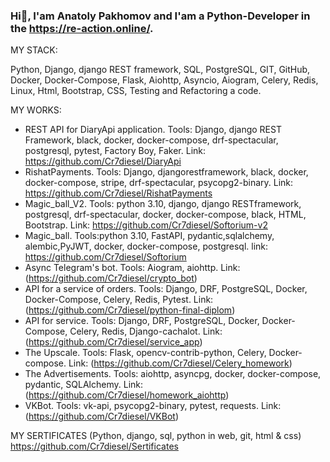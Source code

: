 ### Hi👋, I'am Anatoly Pakhomov and I'am a Python-Developer in the https://re-action.online/.

MY STACK:

Python, Django, django REST framework, SQL, PostgreSQL, GIT, GitHub, Docker, Docker-Compose, 
Flask, Aiohttp, Asyncio, Aiogram, Celery, Redis, Linux, Html, Bootstrap, CSS, Testing and Refactoring a code.

MY WORKS:

- REST API for DiaryApi application.
     Tools: Django, django REST Framework, black, docker, docker-compose, drf-spectacular, postgresql, pytest, Factory Boy, Faker. Link: https://github.com/Cr7diesel/DiaryApi
- RishatPayments.
    Tools: Django, djangorestframework, black, docker, docker-compose, stripe, drf-spectacular, psycopg2-binary. Link: https://github.com/Cr7diesel/RishatPayments
- Magic_ball_V2.
    Tools: python 3.10, django, django RESTframework, postgresql, drf-spectacular, docker, docker-compose, black, HTML, Bootstrap. Link: https://github.com/Cr7diesel/Softorium-v2
- Magic_ball.
    Tools:python 3.10, FastAPI, pydantic,sqlalchemy, alembic,PyJWT, docker, docker-compose, postgresql. link: https://github.com/Cr7diesel/Softorium
- Async Telegram's bot.
    Tools: Aiogram, aiohttp. Link: (https://github.com/Cr7diesel/crypto_bot) 
- API for a service of orders. 
    Tools: Django, DRF, PostgreSQL, Docker, Docker-Compose, Celery, Redis, Pytest. Link: (https://github.com/Cr7diesel/python-final-diplom)
- API for service.
    Tools: Django, DRF, PostgreSQL, Docker, Docker-Compose, Celery, Redis, Django-cachalot. Link: (https://github.com/Cr7diesel/service_app)
- The Upscale.
    Tools: Flask, opencv-contrib-python, Celery, Docker-compose. Link: (https://github.com/Cr7diesel/Celery_homework)
- The Advertisements.
    Tools: aiohttp, asyncpg, docker, docker-compose, pydantic, SQLAlchemy. Link: (https://github.com/Cr7diesel/homework_aiohttp)
- VKBot.
    Tools: vk-api, psycopg2-binary, pytest, requests. Link: (https://github.com/Cr7diesel/VKBot)

MY SERTIFICATES (Python, django, sql, python in web, git, html & css) https://github.com/Cr7diesel/Sertificates

